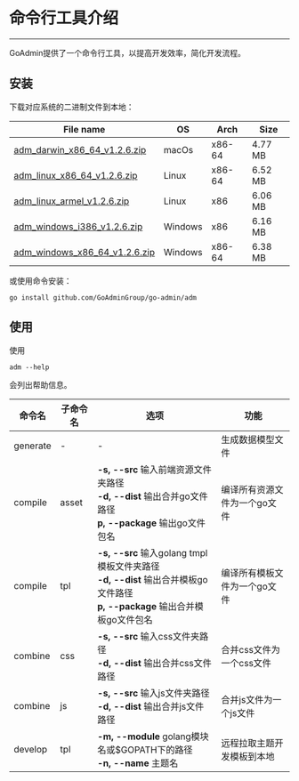 # 命令行工具介绍
---

GoAdmin提供了一个命令行工具，以提高开发效率，简化开发流程。

## 安装


下载对应系统的二进制文件到本地：

|  File name   | OS  | Arch  | Size  |
|  ----  | ----  | ----  |----  |
| [adm_darwin_x86_64_v1.2.6.zip](http://file.go-admin.cn/go_admin/cli/v1_2_6/adm_darwin_x86_64_v1.2.6.zip)  | macOs | x86-64 | 4.77 MB
| [adm_linux_x86_64_v1.2.6.zip](http://file.go-admin.cn/go_admin/cli/v1_2_6/adm_linux_x86_64_v1.2.6.zip)  | Linux | x86-64   | 6.52 MB
| [adm_linux_armel_v1.2.6.zip](http://file.go-admin.cn/go_admin/cli/v1_2_6/adm_linux_armel_v1.2.6.zip)  | Linux | x86   | 6.06 MB
| [adm_windows_i386_v1.2.6.zip](http://file.go-admin.cn/go_admin/cli/v1_2_6/adm_windows_i386_v1.2.6.zip)  | Windows | x86  |6.16 MB
| [adm_windows_x86_64_v1.2.6.zip](http://file.go-admin.cn/go_admin/cli/v1_2_6/adm_windows_x86_64_v1.2.6.zip)  | Windows | x86-64   |6.38 MB


或使用命令安装：

```
go install github.com/GoAdminGroup/go-admin/adm
```

## 使用

使用

```
adm --help
```

会列出帮助信息。

|  命令名  |  子命令名   | 选项  | 功能  | 
|  ---- | ---- | ----  | ----  |
| generate  |  - | - | 生成数据模型文件
| compile  | asset| **-s, --src** 输入前端资源文件夹路径<br>**-d, --dist** 输出合并go文件路径<br>**p, --package** 输出go文件包名 | 编译所有资源文件为一个go文件
| compile  | tpl | **-s, --src** 输入golang tmpl模板文件夹路径<br>**-d, --dist** 输出合并模板go文件路径<br>**p, --package** 输出合并模板go文件包名 | 编译所有模板文件为一个go文件
| combine  | css| **-s, --src** 输入css文件夹路径<br>**-d, --dist** 输出合并css文件路径 | 合并css文件为一个css文件
| combine  | js | **-s, --src** 输入js文件夹路径<br>**-d, --dist** 输出合并js文件路径 | 合并js文件为一个js文件
| develop  | tpl | **-m, --module** golang模块名或$GOPATH下的路径<br>**-n, --name** 主题名 | 远程拉取主题开发模板到本地
